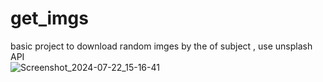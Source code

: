 # get_imgs
basic project to download random imges by the of subject , use unsplash API
<br/>
![Screenshot_2024-07-22_15-16-41](https://github.com/user-attachments/assets/dfa93842-41ef-403c-9442-d4a9fc6a67df)
